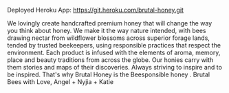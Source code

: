 Deployed Heroku App:
https://git.heroku.com/brutal-honey.git

We lovingly create handcrafted premium honey that will change the way you think about honey. 
We make it the way nature intended, with bees drawing nectar from wildflower blossoms across superior forage lands, 
tended by trusted beekeepers, using responsible practices that respect the environment. Each product is infused with 
the elements of aroma, memory, place and beauty traditions from across the globe. Our honies carry with them stories 
and maps of their discoveries. Always striving to inspire and to be inspired. That's why Brutal Honey is the Beesponsible honey .
Brutal Bees with Love, Angel + Nyjia + Katie

